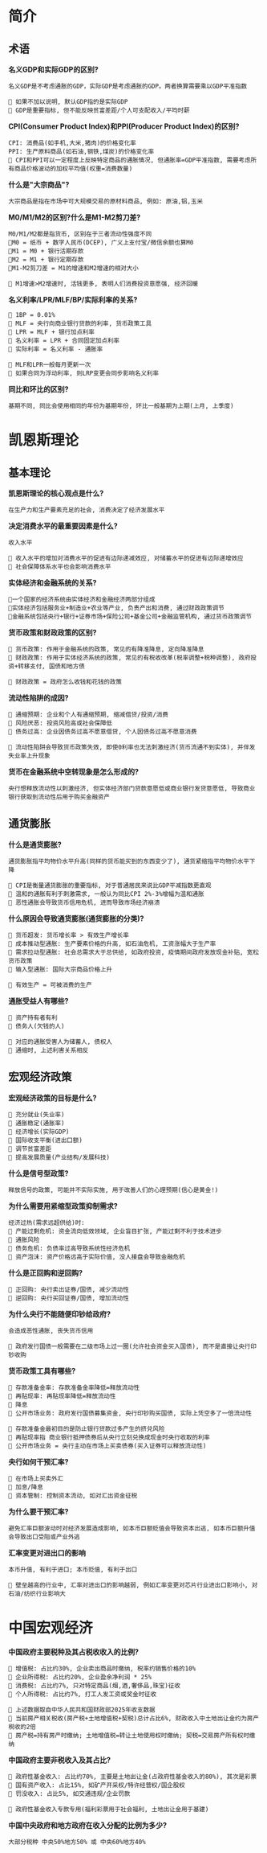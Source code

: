 # 简介
## 术语
**名义GDP和实际GDP的区别?**
```
名义GDP是不考虑通胀的GDP，实际GDP是考虑通胀的GDP。两者换算需要乘以GDP平准指数

🌙 如果不加以说明, 默认GDP指的是实际GDP
🌙 GDP是重要指标, 但不能反映贫富差距/个人可支配收入/平均时薪
```


**CPI(Consumer Product Index)和PPI(Producer Product Index)的区别?**
```
CPI: 消费品(如手机,大米,猪肉)的价格变化率
PPI: 生产原料商品(如石油,钢铁,煤炭)的价格变化率
🌙 CPI和PPI可以一定程度上反映特定商品的通胀情况, 但通胀率=GDP平准指数, 需要考虑所有商品价格波动的加权平均值(权重=消费数量)
```

**什么是"大宗商品"?**
```
大宗商品是指在市场中可大规模交易的原材料商品, 例如: 原油,铝,玉米
```

**M0/M1/M2的区别?什么是M1-M2剪刀差?**
```
M0/M1/M2都是指货币, 区别在于三者流动性强度不同
🌟M0 = 纸币 + 数字人民币(DCEP), 广义上支付宝/微信余额也算M0
🌟M1 = M0 + 银行活期存款
🌟M2 = M1 + 银行定期存款
🌟M1-M2剪刀差 = M1的增速和M2增速的相对大小

🌙 M1增速>M2增速时, 活钱更多, 表明人们消费投资意愿强, 经济回暖
```

**名义利率/LPR/MLF/BP/实际利率的关系?**
```
🌟 1BP = 0.01%
🌟 MLF = 央行向商业银行贷款的利率, 货币政策工具
🌟 LPR = MLF + 银行加点利率
🌟 名义利率 = LPR + 合同固定加点利率
🌟 实际利率 = 名义利率 - 通胀率

🌙 MLF和LPR一般每月更新一次
🌙 如果合同为浮动利率, 则LRP变更会同步影响名义利率
```

**同比和环比的区别?**
```
基期不同, 同比会使用相同的年份为基期年份, 环比一般基期为上期(上月, 上季度)
```

# 凯恩斯理论
## 基本理论
**凯恩斯理论的核心观点是什么?**
```
在生产力和生产要素充足的社会, 消费决定了经济发展水平
```

**决定消费水平的最重要因素是什么?**
```
收入水平

🌙 收入水平的增加对消费水平的促进有边际递减效应, 对储蓄水平的促进有边际递增效应
🌙 社会保障体系水平也会影响消费水平
```

**实体经济和金融系统的关系?**
```
🌟一个国家的经济系统由实体经济和金融经济两部分组成
🌟实体经济包括服务业+制造业+农业等产业, 负责产出和消费, 通过财政政策调节
🌟金融系统包括央行+银行+证券市场+保险公司+基金公司+金融监管机构, 通过货币政策调节
```

**货币政策和财政政策的区别?**
```
🌟 货币政策: 作用于金融系统的政策, 常见的有降准降息, 定向降准降息
🌟 财政政策: 作用于实体经济系统的政策, 常见的有税收改革(税率调整+税种调整), 政府投资+转移支付, 国债和地方债

🌙 财政政策 = 政府怎么收钱和花钱的政策
```

**流动性陷阱的成因?**
```
🌟 通缩预期: 企业和个人有通缩预期, 缩减借贷/投资/消费
🌟 风险厌恶: 投资风险高或社会保障低
🌟 债务过高: 企业因债务过高不愿意借贷, 个人因债务过高不愿意消费

🌙 流动性陷阱会导致货币政策失效, 即使0利率也无法刺激经济(货币流通不到实体), 并伴发失业率上升现象
```

**货币在金融系统中空转现象是怎么形成的?**
```
央行想释放流动性以刺激经济, 但实体经济部门贷款意愿低或商业银行发贷意愿低, 导致商业银行获取到流动性后用于购买金融资产
```

## 通货膨胀
**什么是通货膨胀?**
```
通货膨胀指平均物价水平升高(同样的货币能买到的东西变少了), 通货紧缩指平均物价水平下降

🌙 CPI是衡量通货膨胀的重要指标, 对于普通居民来说比GDP平减指数更直观
🌙 温和的通胀有利于刺激需求, 一般认为同比CPI 2%-3%增幅为温和通胀
🌙 恶性通胀会导致货币信用危机, 进而导致市场经济崩溃
```

**什么原因会导致通货膨胀(通货膨胀的分类)?**
```
🌟 货币超发: 货币增长率 > 有效生产增长率
🌟 成本推动型通胀: 生产要素价格的升高, 如石油危机, 工资涨幅大于生产率
🌟 需求拉动型通胀: 社会总需求大于总供给, 如政府投资, 疫情期间政府发放现金补贴, 宽松货币政策
🌟 输入型通胀: 国际大宗商品价格上升

🌙 有效生产 = 可被消费的生产
```

**通胀受益人有哪些?**
```
🌟 资产持有者有利
🌟 债务人(欠钱的人)

🌙 对应的通胀受害人为储蓄人, 债权人
🌙 通缩时, 上述利害关系相反
```

## 宏观经济政策
**宏观经济政策的目标是什么?**
```
🌟 充分就业(失业率)
🌟 通胀稳定(通胀率)
🌟 经济增长(实际GDP)
🌟 国际收支平衡(进出口额)
🌟 调节贫富差距
🌟 提高发展质量(产业结构/发展科技)
```

**什么是信号型政策?**
```
释放信号的政策, 可能并不实际实施, 用于改善人们的心理预期(信心是黄金!)
```

**为什么需要用紧缩型政策抑制需求?**
```
经济过热(需求远超供给)时:
🌟 产能过剩危机: 资金流向低效领域, 企业盲目扩张, 产能过剩不利于技术进步
🌟 通胀风险
🌟 债务危机: 负债率过高导致系统性经济危机
🌟 资产泡沫: 资产价格远高于实际价值, 没人接盘会导致金融危机
```

**什么是正回购和逆回购?**
```
🌟 正回购: 央行卖出证券/国债, 减少流动性
🌟 逆回购: 央行买回证券/国债, 增加流动性
```

**为什么央行不能随便印钞给政府?**
```
会造成恶性通胀, 丧失货币信用

🌙 政府发行国债一般需要在二级市场上过一圈(允许社会资金买入国债), 而不是直接让央行印钞收购
```

**货币政策工具有哪些?**
```
🌟 存款准备金率: 存款准备金率降低=释放流动性
🌟 再贴现率: 再贴现率降低=释放流动性
🌟 降息
🌟 公开市场业务: 政府发行国债募集资金, 央行印钞购买国债, 实际上凭空多了一倍流动性

🌙 存款准备金最初目的是防止银行贷款过多产生的挤兑风险
🌙 再贴现率指 商业银行抵押债券后从央行立刻兑换成现金时央行收取的利率
🌙 公开市场业务 = 央行主动在市场上买卖债券(买入证券可以释放流动性)
```

**央行如何干预汇率?**
```
🌟 在市场上买卖外汇
🌟 加息/降息
🌟 资本管制: 控制资本流动, 如对汇出资金征税
```

**为什么要干预汇率?**
```
避免汇率巨额波动时对经济发展造成影响, 如本币巨额贬值会导致资本出逃, 如本币巨额升值会导致出口受阻或产业外逃
```

**汇率变更对进出口的影响**
```
本币升值, 有利于进口; 本币贬值, 有利于出口

🌙 壁垒越高的行业中, 汇率对进出口的影响越弱, 例如汇率变更对芯片行业进出口影响小, 对石油/纺织行业影响大
```

# 中国宏观经济
**中国政府主要税种及其占税收收入的比例?**
```
🌟 增值税: 占比约30%, 企业卖出商品时缴纳, 税率约销售价格的10%
🌟 企业所得税: 占比约20%, 企业盈余净利润 * 25%
🌟 消费税: 占比约7%, 只对特定商品(烟,酒,奢侈品,珠宝)征收
🌟 个人所得税: 占比约7%, 打工人发工资或奖金时征收

🌙 上述数据取自中华人民共和国财政部2025年收支数据
🌙 当前房产相关税收(房产税+土地增值税+契税)总计占比6%, 财政收入中土地出让金约为房产税收的2倍
🌙 房产税=持有房产时缴纳; 土地增值税=转让土地使用权时缴纳; 契税=交易房产所有权时缴纳
```

**中国政府主要非税收入及其占比?**
```
🌟 政府性基金收入: 占比约70%, 主要是土地出让金(占政府性基金收入的80%), 其次是彩票
🌟 国有资产收入: 占比15%, 如矿产开采权/特许经营权/国企股权
🌟 罚没收入: 占比5%, 如交通违规/企业罚款

🌙 政府性基金收入专款专用(福利彩票用于社会福利, 土地出让金用于基建)
```

**中国中央政府和地方政府在收入分配的比例为多少?**
```
大部分税种 中央50%地方50% 或 中央60%地方40%
```



